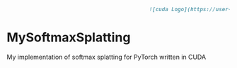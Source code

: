 ```markdown
                                             ![cuda Logo](https://user-images.githubusercontent.com/44374235/80754989-4b863880-8b30-11ea-8ed1-977984d20984.jpg) ![pytorch Logo](https://user-images.githubusercontent.com/44374235/80755051-6a84ca80-8b30-11ea-8536-1f21ab205e41.png)
```

# MySoftmaxSplatting

My implementation of softmax splatting for PyTorch written in CUDA
